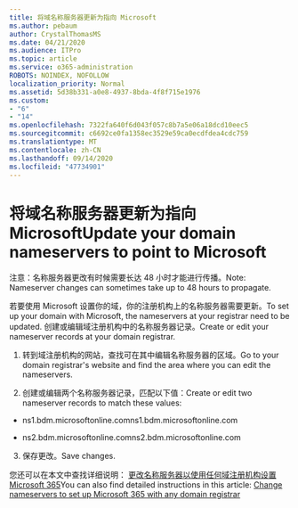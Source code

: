 ```yaml
---
title: 将域名称服务器更新为指向 Microsoft
ms.author: pebaum
author: CrystalThomasMS
ms.date: 04/21/2020
ms.audience: ITPro
ms.topic: article
ms.service: o365-administration
ROBOTS: NOINDEX, NOFOLLOW
localization_priority: Normal
ms.assetid: 5d38b331-a0e8-4937-8bda-4f8f715e1976
ms.custom:
- "6"
- "14"
ms.openlocfilehash: 7322fa640f6d043f057c8b7a5e06a18dcd10eec5
ms.sourcegitcommit: c6692ce0fa1358ec3529e59ca0ecdfdea4cdc759
ms.translationtype: MT
ms.contentlocale: zh-CN
ms.lasthandoff: 09/14/2020
ms.locfileid: "47734901"
---
```

# <a name="update-your-domain-nameservers-to-point-to-microsoft"></a><span data-ttu-id="539fb-102">将域名称服务器更新为指向 Microsoft</span><span class="sxs-lookup"><span data-stu-id="539fb-102">Update your domain nameservers to point to Microsoft</span></span>

<span data-ttu-id="539fb-103">注意：名称服务器更改有时候需要长达 48 小时才能进行传播。</span><span class="sxs-lookup"><span data-stu-id="539fb-103">Note: Nameserver changes can sometimes take up to 48 hours to propagate.</span></span>
  
<span data-ttu-id="539fb-104">若要使用 Microsoft 设置你的域，你的注册机构上的名称服务器需要更新。</span><span class="sxs-lookup"><span data-stu-id="539fb-104">To set up your domain with Microsoft, the nameservers at your registrar need to be updated.</span></span> <span data-ttu-id="539fb-105">创建或编辑域注册机构中的名称服务器记录。</span><span class="sxs-lookup"><span data-stu-id="539fb-105">Create or edit your nameserver records at your domain registrar.</span></span>
  
1. <span data-ttu-id="539fb-106">转到域注册机构的网站，查找可在其中编辑名称服务器的区域。</span><span class="sxs-lookup"><span data-stu-id="539fb-106">Go to your domain registrar's website and find the area where you can edit the nameservers.</span></span>

2. <span data-ttu-id="539fb-107">创建或编辑两个名称服务器记录，匹配以下值：</span><span class="sxs-lookup"><span data-stu-id="539fb-107">Create or edit two nameserver records to match these values:</span></span>

  - <span data-ttu-id="539fb-108">ns1.bdm.microsoftonline.com</span><span class="sxs-lookup"><span data-stu-id="539fb-108">ns1.bdm.microsoftonline.com</span></span>

  - <span data-ttu-id="539fb-109">ns2.bdm.microsoftonline.com</span><span class="sxs-lookup"><span data-stu-id="539fb-109">ns2.bdm.microsoftonline.com</span></span>

3. <span data-ttu-id="539fb-110">保存更改。</span><span class="sxs-lookup"><span data-stu-id="539fb-110">Save changes.</span></span>

<span data-ttu-id="539fb-111">您还可以在本文中查找详细说明： [更改名称服务器以使用任何域注册机构设置 Microsoft 365](https://docs.microsoft.com/microsoft-365/admin/get-help-with-domains/change-nameservers-at-any-domain-registrar)</span><span class="sxs-lookup"><span data-stu-id="539fb-111">You can also find detailed instructions in this article: [Change nameservers to set up Microsoft 365 with any domain registrar](https://docs.microsoft.com/microsoft-365/admin/get-help-with-domains/change-nameservers-at-any-domain-registrar)</span></span>
  